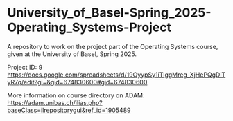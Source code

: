 # University_of_Basel-Spring_2025-Operating_Systems-Project
A repository to work on the project part of the Operating Systems course, given at the University of Basel, Spring 2025.

Project ID: 9
https://docs.google.com/spreadsheets/d/19OyypSy1iTlggMreg_XjHePQgDlTyR7q/edit?gi=&gid=674830600#gid=674830600

More information on course directory on ADAM:
https://adam.unibas.ch/ilias.php?baseClass=ilrepositorygui&ref_id=1905489
